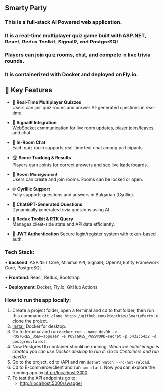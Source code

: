## Smarty Party

### This is a full-stack AI Powered web application.
### It is a real-time multiplayer quiz game built with ASP.NET, React, Redux Toolkit, SignalR, and PostgreSQL. 
### Players can join quiz rooms, chat, and compete in live trivia rounds.
### It is containerized with Docker and deployed on Fly.io.

## 🔑 Key Features

- 🧠 **Real-Time Multiplayer Quizzes**  
  Users can join quiz rooms and answer AI-generated questions in real-time.

- 📡 **SignalR Integration**  
  WebSocket communication for live room updates, player joins/leaves, and chat.

- 💬 **In-Room Chat**  
  Each quiz room supports real-time text chat among participants.

- 🏆 **Score Tracking & Results**  
  Players earn points for correct answers and see live leaderboards.

- 🧍 **Room Management**  
  Users can create and join rooms. Rooms can be locked or open.

- 🌐 **Cyrillic Support**  
  Fully supports questions and answers in Bulgarian (Cyrillic).

- 🧠 **ChatGPT-Generated Questions**  
  Dynamically generates trivia questions using AI.

- 💾 **Redux Toolkit & RTK Query**  
  Manages client-side state and API data efficiently.

- 🔐 **JWT Authentication**
  Secure login/register system with token-based auth.


### Tech Stack:
•	**Backend**: ASP.NET Core, Minimal API, SignalR, OpenAI, Entity Framework Core, PostgreSQL

•	**Frontend**: React, Redux, Bootstrap

•	**Deployment**: Docker, Fly.io, GitHub Actions

### How to run the app locally:

1. Create a project folder, open a terminal and cd to that folder, then run this command `git clone https://github.com/ktopchiev/SmartyParty` to clone the project.
2. [Install](https://www.docker.com/get-started/) Docker for desktop.
4. Go to terminal and run `docker run --name devDb -e POSTGRES_USER=appuser -e POSTGRES_PASSWORD=secret -p 5432:5432 -d postgres:latest`.
5. Now Postgres Db container should be running. *When the initial image is created you can use Docker desktop to run it. Go to Containers and run devDb.*
6. Go to the project, cd to /API and run `dotnet watch --no-hot-reload`.
7. Cd to E-commerce/client and run `npm start`. Now you can explore the running app on [http://localhost:3000](http://localhost:3000).
8. To test the API endpoints go to:
   - [http://localhost:5000/swagger ](http://localhost:5000/swagger/index.html)

